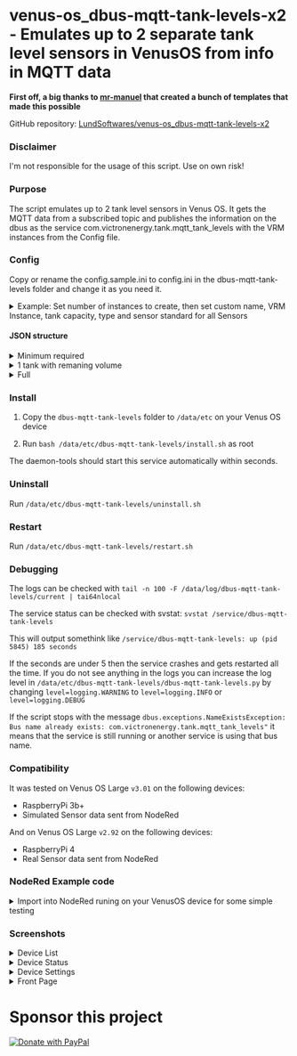 # venus-os_dbus-mqtt-tank-levels-x2 - Emulates up to 2 separate tank level sensors in VenusOS from info in MQTT data

**First off, a big thanks to [mr-manuel](https://github.com/mr-manuel) that created a bunch of templates that made this possible**

GitHub repository: [LundSoftwares/venus-os_dbus-mqtt-tank-levels-x2](https://github.com/LundSoftwares/venus-os_dbus-mqtt-tank-levels-x2)

### Disclaimer
I'm not responsible for the usage of this script. Use on own risk! 


### Purpose
The script emulates up to 2 tank level sensors in Venus OS. It gets the MQTT data from a subscribed topic and publishes the information on the dbus as the service com.victronenergy.tank.mqtt_tank_levels with the VRM instances from the Config file.


### Config
Copy or rename the config.sample.ini to config.ini in the dbus-mqtt-tank-levels folder and change it as you need it.

<details>
  
<summary>Example: Set number of instances to create, then set custom name, VRM Instance, tank capacity, type and sensor standard for all Sensors</summary>

```ruby
;How many Tank instances? 1 or 2
instances = 1	

;-------------------------------------------------------------

; Device name Tank 1
; default: MQTT Tank 1
device_name = MQTT Tank 1

; Device VRM instance 1
; default: 150
device_instance = 150

; Tank 1 Capacity in m3
capacity = 0,25

; Fluid Type Tank 1
; 0=Fuel; 1=Fresh water; 2=Waste water; 3=Live well; 4=Oil; 5=Black water (sewage)
; 6=Gasoline; 7=Diesel; 8=Liquid  Petroleum Gas (LPG); 9=Liquid Natural Gas (LNG)
; 10=Hydraulic oil; 11=Raw water
; default = 0
type = 0

; Sensor Standard Tank 1
; 0=European (resistive); 1=USA (resistive); 2=Not applicable (used for Voltage and Amp sensors)
; default = 0
standard = 0

```
</details>

#### JSON structure
<details>
<summary>Minimum required</summary> 
  
```ruby
{
    "level": 90
}
```
</details>

<details>
<summary>1 tank with remaning volume</summary> 
  
```ruby
{
    "level": 90,
    "remaining": 0.225
}
```
</details>

<details>
<summary>Full</summary> 
  
```ruby
{
    "level": 90,
    "remaining": 0.225,
    "level2": 50,
    "remaining2": 0.125,
}
```
</details>


### Install
1. Copy the ```dbus-mqtt-tank-levels``` folder to ```/data/etc``` on your Venus OS device

2. Run ```bash /data/etc/dbus-mqtt-tank-levels/install.sh``` as root

The daemon-tools should start this service automatically within seconds.

### Uninstall
Run ```/data/etc/dbus-mqtt-tank-levels/uninstall.sh```

### Restart
Run ```/data/etc/dbus-mqtt-tank-levels/restart.sh```

### Debugging

The logs can be checked with ```tail -n 100 -F /data/log/dbus-mqtt-tank-levels/current | tai64nlocal```

The service status can be checked with svstat: ```svstat /service/dbus-mqtt-tank-levels```

This will output somethink like ```/service/dbus-mqtt-tank-levels: up (pid 5845) 185 seconds```

If the seconds are under 5 then the service crashes and gets restarted all the time. If you do not see anything in the logs you can increase the log level in ```/data/etc/dbus-mqtt-tank-levels/dbus-mqtt-tank-levels.py``` by changing ```level=logging.WARNING``` to ```level=logging.INFO``` or ```level=logging.DEBUG```

If the script stops with the message ```dbus.exceptions.NameExistsException: Bus name already exists: com.victronenergy.tank.mqtt_tank_levels"``` it means that the service is still running or another service is using that bus name.

### Compatibility
It was tested on Venus OS Large ```v3.01``` on the following devices:

- RaspberryPi 3b+
- Simulated Sensor data sent from NodeRed


And on Venus OS Large ```v2.92``` on the following devices:

- RaspberryPi 4
- Real Sensor data sent from NodeRed

### NodeRed Example code

<details>
<summary>Import into NodeRed runing on your VenusOS device for some simple testing</summary> 
  
```ruby
[{"id":"9b8c640eb36eca97","type":"mqtt out","z":"36b8e7c267cde307","name":"MQTT out","topic":"Tank/Levels","qos":"","retain":"","respTopic":"","contentType":"","userProps":"","correl":"","expiry":"","broker":"3cc159c0642d9663","x":720,"y":460,"wires":[]},{"id":"25b4ff51ccfe4cce","type":"function","z":"36b8e7c267cde307","name":"function 3","func":"msg.payload=\n{\n    \"level\": 90,\n    \"remaining\": 0.225,\n    \"level2\": 50,\n    \"remaining2\": 0.125,\n}\nreturn msg;","outputs":1,"noerr":0,"initialize":"","finalize":"","libs":[],"x":520,"y":460,"wires":[["9b8c640eb36eca97"]]},{"id":"fa09c9bc13a91df8","type":"inject","z":"36b8e7c267cde307","name":"","props":[{"p":"payload"},{"p":"topic","vt":"str"}],"repeat":"30","crontab":"","once":true,"onceDelay":"1","topic":"","payload":"","payloadType":"date","x":350,"y":460,"wires":[["25b4ff51ccfe4cce"]]},{"id":"3cc159c0642d9663","type":"mqtt-broker","name":"","broker":"localhost","port":"1883","clientid":"","autoConnect":true,"usetls":false,"protocolVersion":"4","keepalive":"60","cleansession":true,"birthTopic":"","birthQos":"0","birthPayload":"","birthMsg":{},"closeTopic":"","closeQos":"0","closePayload":"","closeMsg":{},"willTopic":"","willQos":"0","willPayload":"","willMsg":{},"userProps":"","sessionExpiry":""}]
```
</details>


### Screenshots

<details>
<summary>Device List</summary> 
  
![1](https://github.com/LundSoftwares/venus-os_dbus-mqtt-tank-levels-x2/assets/23386303/1d9bf991-7472-47b7-9f44-7c4cbb05b6c1)


</details>

<details>
<summary>Device Status</summary> 
  
![2](https://github.com/LundSoftwares/venus-os_dbus-mqtt-tank-levels-x2/assets/23386303/e8be1d03-cf5a-48d1-a71d-b635a7962ae1)


</details>

<details>
<summary>Device Settings</summary> 
  
![3](https://github.com/LundSoftwares/venus-os_dbus-mqtt-tank-levels-x2/assets/23386303/e8f31ab5-33e7-40e6-a500-878b6fd4569d)


</details>

<details>
<summary>Front Page</summary> 
  
![4](https://github.com/LundSoftwares/venus-os_dbus-mqtt-tank-levels-x2/assets/23386303/e1d10304-e5c2-4f4c-8a9d-327c84a52f15)


</details>



# Sponsor this project

<a href="https://www.paypal.com/donate/?business=MTXQ49TG6YH36&no_recurring=0&item_name=Like+my+work?+%0APlease+buy+me+a+coffee...&currency_code=SEK">
  <img src="https://pics.paypal.com/00/s/MjMyYjAwMjktM2NhMy00NjViLTg3N2ItMDliNjY3MjhiOTJk/file.PNG" alt="Donate with PayPal" />
</a>
